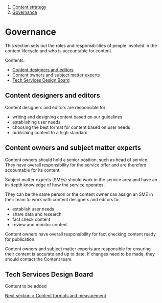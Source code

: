 1. [Content strategy](content-strategy)
2. [Governance](#)

# Governance

This section sets out the roles and responsibilities of people involved in the content lifecycle and who is accountable for content.

Contents:
- [Content designers and editors](#content-designers-and-editors)
- [Content owners and subject matter experts](#content-owners-and-subject-matter-experts)
- [Tech Services Design Board](#tech-services-design-board)

## Content designers and editors

Content designers and editors are responsible for:
- writing and designing content based on our guidelines
- establishing user needs
- choosing the best format for content based on user needs
- publishing content to a high standard

## Content owners and subject matter experts

Content owners should hold a senior position, such as head of service. They have overall responsibility for the service offer and are therefore accountable for its content.

Subject matter experts (SMEs) should work in the service area and have an in-depth knowledge of how the service operates.

They can be the same person or the content owner can assign an SME in their team to work with content designers and editors to:
- establish user needs
- share data and research
- fact check content
- review and monitor content

Content owners have overall responsibility for fact checking content ready for publication.

Content owners and subject matter experts are responsible for ensuring their content is accurate and up to date. If changes need to be made, they should contact the Content team.

## Tech Services Design Board

Content to be added

[Next section > Content formats and measurement](content-strategy-formats)
